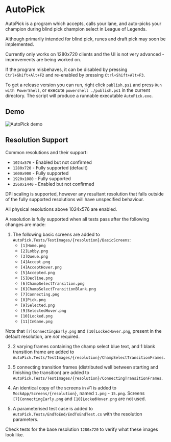# AutoPick
AutoPick is a program which accepts, calls your lane, and auto-picks your champion during blind pick champion select in League of Legends.

Although primarily intended for blind pick, runes and draft pick may soon be implemented.

Currently only works on 1280x720 clients and the UI is not very advanced - improvements are being worked on.

If the program misbehaves, it can be disabled by pressing `Ctrl+Shift+Alt+F2` and re-enabled by pressing `Ctrl+Shift+Alt+F3`.

To get a release version you can run, right click `publish.ps1` and press `Run with PowerShell`, or execute `powershell ./publish.ps1` in the current directory. The script will produce a runnable executable `AutoPick.exe`.

## Demo
![AutoPick demo](demo.gif)

## Resolution Support
Common resolutions and their support:
- `1024x576` - Enabled but not confirmed
- `1280x720` - Fully supported (default)
- `1600x900` - Fully supported
- `1920x1080` - Fully supported
- `2560x1440` - Enabled but not confirmed

DPI scaling is supported, however any resultant resolution that falls outside of the fully supported resolutions will  have unspecified behaviour.

All physical resolutions above 1024x576 are enabled.

A resolution is fully supported when all tests pass after the following changes are made:
1. The following basic screens are added to `AutoPick.Tests/TestImages/{resolution}/BasicScreens`:
   - `[1]Home.png`
   - `[2]Lobby.png`
   - `[3]Queue.png`
   - `[4]Accept.png`
   - `[4]AcceptHover.png`
   - `[5]Accepted.png`
   - `[5]Decline.png`
   - `[6]ChampSelectTransition.png`
   - `[6]ChampSelectTransitionBlank.png`
   - `[7]Connecting.png`
   - `[8]Pick.png`
   - `[9]Selected.png`
   - `[9]SelectedHover.png`
   - `[10]Locked.png`
   - `[11]InGame.png`
  
  Note that `[7]ConnectingEarly.png` and `[10]LockedHover.png`, present in the default resolution, are _not_ required.

2. 2 varying frames containing the champ select blue text, and 1 blank transition frame are added to `AutoPick.Tests/TestImages/{resolution}/ChampSelectTransitionFrames`.

3. 5 connecting transition frames (distributed well between starting and finishing the transition) are added to `AutoPick.Tests/TestImages/{resolution}/ConnectingTransitionFrames`.

4. An identical copy of the screens in #1 is added to `MockApp/Screens/{resolution}`, named `1.png` - `15.png`. Screens `[7]ConnectingEarly.png` and `[10]LockedHover.png` are not used.

5. A parameterised test case is added to `AutoPick.Tests/EndToEnd/EndToEndTest.cs` with the resolution parameters.

Check tests for the base resolution `1280x720` to verify what these images look like.
